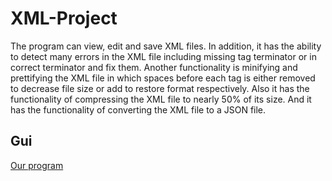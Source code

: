 # XML-Project
The program can view, edit and save XML files. In addition, it has the ability to detect many errors in the XML file including missing tag terminator or in correct terminator and fix them. Another functionality is minifying and prettifying the XML file in which spaces before each tag is either removed to decrease file size or add to restore format respectively. Also it has the functionality of compressing the XML file to nearly 50% of its size. And it has the functionality of converting the XML file to a JSON file.

## Gui
[Our program](https://user-images.githubusercontent.com/72843476/146682011-fbbe991d-2d15-4e01-be10-1a298463b15f.png)

